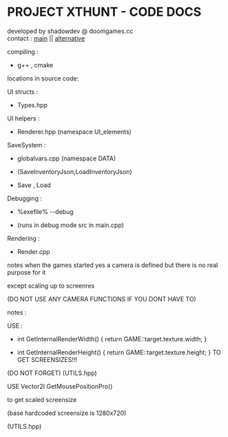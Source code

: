 # PROJECT XTHUNT - CODE DOCS

developed by shadowdev @ doomgames.cc <br>
contact : <a href="mailto:shadowdevreal@protonmail.com">main</a> || <a href="https://x.com/DoomGamescc">alternative</a>


compiling : 
- g++ , cmake

locations in source code:

UI structs : 
- Types.hpp

UI helpers :
- Renderer.hpp (namespace UI_elements)

SaveSystem :
- globalvars.cpp (namespace DATA)
- (SaveInventoryJson,LoadInventoryJson)

- Save , Load

Debugging : 

- %exefile% --debug

- (runs in debug mode src in main.cpp)

Rendering :
- Render.cpp

notes when the games started yes a camera
is defined but there is no real purpose for it

except scaling up to screenres 

(DO NOT USE ANY CAMERA FUNCTIONS IF YOU DONT HAVE TO)

notes :

USE :
- int GetInternalRenderWidth() { return GAME::target.texture.width; }

- int GetInternalRenderHeight() { return GAME::target.texture.height; }	TO GET SCREENSIZES!!! 

(DO NOT FORGET) (UTILS.hpp)

USE Vector2I GetMousePositionPro()

to get scaled screensize 

(base hardcoded screensize is 1280x720)

(UTILS.hpp)








